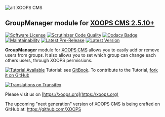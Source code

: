 ![alt XOOPS CMS](https://xoops.org/images/logoXoops4GithubRepository.png)
## GroupManager module for [XOOPS CMS 2.5.10+](https://xoops.org)
[![Software License](https://img.shields.io/badge/license-GPL-brightgreen.svg?style=flat)](LICENSE) 
[![Scrutinizer Code Quality](https://img.shields.io/scrutinizer/g/XoopsModules25x/groupmanager.svg?style=flat)](https://scrutinizer-ci.com/g/XoopsModules25x/groupmanager/?branch=master)
[![Codacy Badge](https://api.codacy.com/project/badge/grade/166bbc6bf0934c9d8a34be46b36661dd)](https://www.codacy.com/app/mambax7/groupmanager)
[![Maintainability](https://api.codeclimate.com/v1/badges/9b1aad9a5c92fd673065/maintainability)](https://codeclimate.com/github/mambax7/groupmanager/maintainability)
[![Latest Pre-Release](https://img.shields.io/github/tag/XoopsModules25x/groupmanager.svg?style=flat)](https://github.com/XoopsModules25x/groupmanager/tags/)
[![Latest Version](https://img.shields.io/github/release/XoopsModules25x/groupmanager.svg?style=flat)](https://github.com/XoopsModules25x/groupmanager/releases/)

**GroupManager** module for [XOOPS CMS](https://xoops.org) allows you to easily add or remove users from groups. It also allows you to set which group can change each others users, through XOOPS permissions.

[![Tutorial Available](https://xoops.org/images/tutorial-available-blue.svg)](https://www.gitbook.com/book/xoops/groupmanager-tutorial/) Tutorial: see [GitBook](https://www.gitbook.com/book/xoops/groupmanager-tutorial/). 
To contribute to the Tutorial, [fork it on GitHub](https://github.com/XoopsDocs/groupmanager-tutorial)

[![Translations on Transifex](https://xoops.org/images/translations-transifex-blue.svg)](https://www.transifex.com/xoops) 

Please visit us on  [https://xoops.org](https://xoops.org)

The upcoming "next generation" version of XOOPS CMS is being crafted on GitHub at: https://github.com/XOOPS

